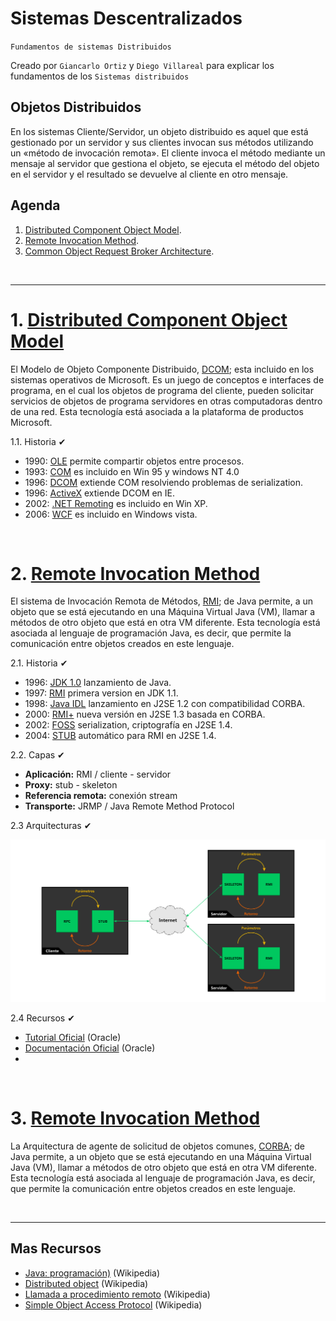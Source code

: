 # Sistemas Descentralizados
<p><code>Fundamentos de sistemas Distribuidos</code></p>
<p>Creado por <code>Giancarlo Ortiz</code> y <code>Diego Villareal</code> para explicar los fundamentos de los <code>Sistemas distribuidos</code></p>

## Objetos Distribuidos
En los sistemas Cliente/Servidor, un objeto distribuido es aquel que está gestionado por un servidor y sus clientes invocan sus métodos utilizando un «método de invocación remota». El cliente invoca el método mediante un mensaje al servidor que gestiona el objeto, se ejecuta el método del objeto en el servidor y el resultado se devuelve al cliente en otro mensaje.


## Agenda
1. [Distributed Component Object Model](#1-distributed-component-object-model).
1. [Remote Invocation Method](#2-remote-invocation-method).
1. [Common Object Request Broker Architecture](#2-common-object-request-broker-architecture).

<br>

---
# 1. [Distributed Component Object Model](#agenda)
El Modelo de Objeto Componente Distribuido, [DCOM][1]; esta incluido en los sistemas operativos de Microsoft. Es un juego de conceptos e interfaces de programa, en el cual los objetos de programa del cliente, pueden solicitar servicios de objetos de programa servidores en otras computadoras dentro de una red. Esta tecnología está asociada a la plataforma de productos Microsoft.

[1]:https://es.wikipedia.org/wiki/Modelo_de_Objetos_de_Componentes_Distribuidos


1.1. Historia ✔
* 1990: [OLE][11_1] permite compartir objetos entre procesos.
* 1993: [COM][11_2] es incluido en Win 95 y windows NT 4.0
* 1996: [DCOM][11_3] extiende COM resolviendo problemas de serialization.
* 1996: [ActiveX][11_4] extiende DCOM en IE.
* 2002: [.NET Remoting][11_5] es incluido en Win XP.
* 2006: [WCF][11_6] es incluido en Windows vista.

[11_1]:https://es.wikipedia.org/wiki/Object_Linking_and_Embedding
[11_2]:https://es.wikipedia.org/wiki/Component_Object_Model
[11_3]:https://es.wikipedia.org/wiki/Modelo_de_Objetos_de_Componentes_Distribuidos
[11_4]:https://es.wikipedia.org/wiki/ActiveX
[11_5]:https://en.m.wikipedia.org/wiki/.NET_Remoting
[11_6]:https://es.wikipedia.org/wiki/Windows_Communication_Foundation

<br>

# 2. [Remote Invocation Method](#agenda)
El sistema de Invocación Remota de Métodos, [RMI][2]; de Java permite, a un objeto que se está ejecutando en una Máquina Virtual Java (VM), llamar a métodos de otro objeto que está en otra VM diferente. Esta tecnología está asociada al lenguaje de programación Java, es decir, que permite la comunicación entre objetos creados en este lenguaje.

[2]:https://es.wikipedia.org/wiki/Java_Remote_Method_Invocation

2.1. Historia ✔
* 1996: [JDK 1.0][21_1] lanzamiento de Java.
* 1997: [RMI][21_2] primera version en JDK 1.1.
* 1998: [Java IDL][21_3] lanzamiento en J2SE 1.2 con compatibilidad CORBA.
* 2000: [RMI+][21_4] nueva versión en J2SE 1.3 basada en CORBA.
* 2002: [FOSS][21_5] serialization, criptografía en J2SE 1.4.
* 2004: [STUB][21_6] automático para RMI en J2SE 1.4.

[21_1]:https://en.wikipedia.org/wiki/Java_version_history
[21_2]:https://es.wikipedia.org/wiki/Java_Remote_Method_Invocation
[21_3]:https://es.wikipedia.org/wiki/Java_IDL
[21_4]:https://es.wikipedia.org/wiki/Java_SE
[21_5]:https://es.wikipedia.org/wiki/Software_libre_y_de_c%C3%B3digo_abierto
[21_6]:https://es.wikipedia.org/wiki/Stub

2.2. Capas ✔
* __Aplicación:__ RMI / cliente - servidor
* __Proxy:__ stub - skeleton
* __Referencia remota:__ conexión stream
* __Transporte:__ JRMP / Java Remote Method Protocol

2.3 Arquitecturas ✔

![Imagen de Arquitectura RMI](../img/rmi-architecture.svg "Java Remote Method Protocol")

2.4 Recursos ✔
* [Tutorial Oficial](https://docs.oracle.com/javase/tutorial/rmi/index.html) (Oracle)
* [Documentación Oficial](https://docs.oracle.com/javase/7/docs/technotes/guides/rmi/index.html) (Oracle)
* 

<br>

# 3. [Remote Invocation Method](#agenda)
La Arquitectura de agente de solicitud de objetos comunes, [CORBA][3]; de Java permite, a un objeto que se está ejecutando en una Máquina Virtual Java (VM), llamar a métodos de otro objeto que está en otra VM diferente. Esta tecnología está asociada al lenguaje de programación Java, es decir, que permite la comunicación entre objetos creados en este lenguaje.

[3]:https://es.wikipedia.org/wiki/CORBA

<br>

---
## Mas Recursos
- [Java: programación)](https://es.wikipedia.org/wiki/Java_(lenguaje_de_programaci%C3%B3n)) (Wikipedia)
- [Distributed object](https://en.m.wikipedia.org/wiki/Distributed_object) (Wikipedia)
- [Llamada a procedimiento remoto](https://es.wikipedia.org/wiki/Llamada_a_procedimiento_remotos) (Wikipedia)
- [Simple Object Access Protocol](https://es.wikipedia.org/wiki/Simple_Object_Access_Protocol) (Wikipedia)
